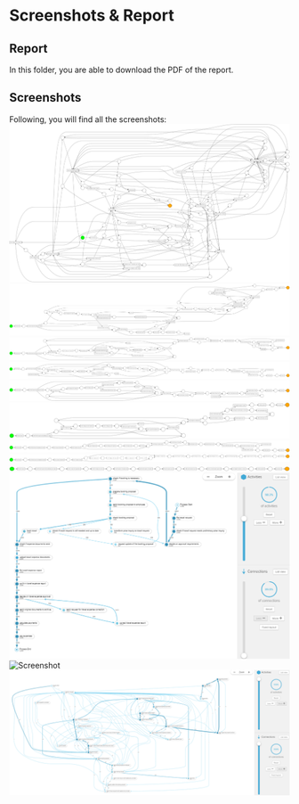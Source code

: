 # Screenshots & Report

## Report

In this folder, you are able to download the PDF of the report.

## Screenshots

Following, you will find all the screenshots:
![Screenshot](./final_no_filtering.png)
![Screenshot](./final_threshold_0.005_before_3356_after_3259.png)
![Screenshot](./final_threshold_0.025_before_3356_after_3200.png)
![Screenshot](./final_threshold_0.05_before_3356_after_2983.png)
![Screenshot](./final_threshold_0.10_before_3356_after_2734.png)
![Screenshot](./final_threshold_0.15_before_3356_after_2453.png)
![Screenshot](./final_threshold_0.20_before_3356_after_2123.png)
![Screenshot](./final_threshold_0.35_before_3356_after_1029.png)
![Screenshot](./final_threshold_0.45_before_3356_after_624.png)
![Screenshot](./Celonis_90%_connections.png)
![Screenshot](./Celonis_92%_connections.png)
![Screenshot](./Celonis_100%_connections.png)
